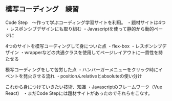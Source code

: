 ## 模写コーディング　練習 ##


Code Step　〜作って学ぶコーディング学習サイトを利用。
・題材サイトは4つ
・レスポンシブデザインにも取り組む
・Javascriptを使って静的から動的ページに


4つのサイトを模写コーディングして身についた点
・flex-box
・レスポンシブデザイン
・wrapperなどの共通クラスを使用してページレイアウトに一貫性を持たせる


模写コーディングをして苦労した点
・ハンバーガーメニューをクリック時にイベントを発火させる流れ
・positionんrelativeとabsoluteの使い分け


これから身につけていきたい技術、知識
・Javascriptのフレームワーク（Vue React）
・まだCode Stepには題材サイトがあったのでそれらをこなす。
